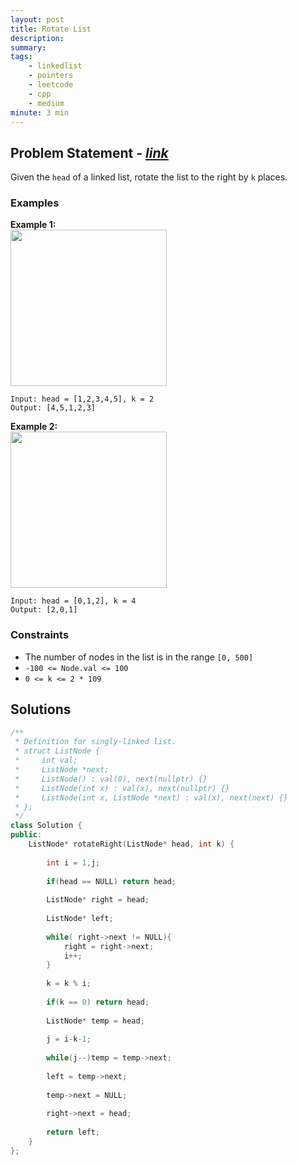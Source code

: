 ```yaml
---
layout: post
title: Rotate List
description: 
summary: 
tags:
    - linkedlist
    - pointers
    - leetcode
    - cpp
    - medium
minute: 3 min
---
```


## Problem Statement - [*link*](https://leetcode.com/problems/rotate-list/)
Given the `head` of a linked list, rotate the list to the right by `k` places.

 

### Examples
**Example 1:**  
<img src="https://assets.leetcode.com/uploads/2020/11/13/rotate1.jpg" height="250">  
```
Input: head = [1,2,3,4,5], k = 2
Output: [4,5,1,2,3]
```

**Example 2:**  
<img src="https://assets.leetcode.com/uploads/2020/11/13/roate2.jpg" height="250">  
```
Input: head = [0,1,2], k = 4
Output: [2,0,1]
```

### Constraints
+ The number of nodes in the list is in the range `[0, 500]`
+ `-100 <= Node.val <= 100`
+ `0 <= k <= 2 * 109`

## Solutions
```cpp
/**
 * Definition for singly-linked list.
 * struct ListNode {
 *     int val;
 *     ListNode *next;
 *     ListNode() : val(0), next(nullptr) {}
 *     ListNode(int x) : val(x), next(nullptr) {}
 *     ListNode(int x, ListNode *next) : val(x), next(next) {}
 * };
 */
class Solution {
public:
    ListNode* rotateRight(ListNode* head, int k) {
        
        int i = 1,j;
        
        if(head == NULL) return head;
        
        ListNode* right = head;
        
        ListNode* left;
        
        while( right->next != NULL){
            right = right->next;
            i++;
        }
        
        k = k % i;
        
        if(k == 0) return head;
        
        ListNode* temp = head;
        
        j = i-k-1;
        
        while(j--)temp = temp->next;
        
        left = temp->next;
        
        temp->next = NULL;
        
        right->next = head;
        
        return left;  
    }
};
```
